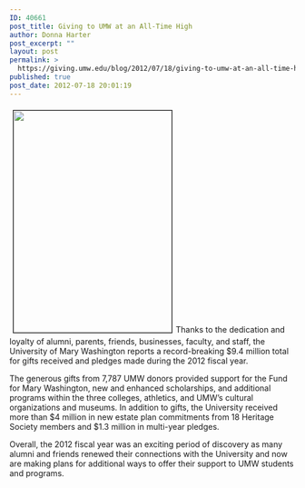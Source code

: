 ```yaml
---
ID: 40661
post_title: Giving to UMW at an All-Time High
author: Donna Harter
post_excerpt: ""
layout: post
permalink: >
  https://giving.umw.edu/blog/2012/07/18/giving-to-umw-at-an-all-time-high/
published: true
post_date: 2012-07-18 20:01:19
---
```

<a href="https://giving.umw.edu/wp-content/uploads/2012/07/web465-bell-tower-top-by-terry-cosgrove.jpg"><img class="alignright  wp-image-40671" style="border: 1px solid black;margin: 6px" src="https://giving.umw.edu/wp-content/uploads/2012/07/web465-bell-tower-top-by-terry-cosgrove.jpg" alt="" width="279" height="391" /></a>Thanks to the dedication and loyalty of alumni, parents, friends, businesses, faculty, and staff, the University of Mary Washington reports a record-breaking $9.4 million total for gifts received and pledges made during the 2012 fiscal year.

The generous gifts from 7,787 UMW donors provided support for the Fund for Mary Washington, new and enhanced scholarships, and additional programs within the three colleges, athletics, and UMW’s cultural organizations and museums. In addition to gifts, the University received more than $4 million in new estate plan commitments from 18 Heritage Society members and $1.3 million in multi-year pledges.

Overall, the 2012 fiscal year was an exciting period of discovery as many alumni and friends renewed their connections with the University and now are making plans for additional ways to offer their support to UMW students and programs.